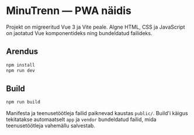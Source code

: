 # MinuTrenn — PWA näidis

Projekt on migreeritud Vue 3 ja Vite peale. Algne HTML, CSS ja JavaScript on jaotatud Vue komponentideks ning bundeldatud failideks.

## Arendus
```bash
npm install
npm run dev
```

## Build
```bash
npm run build
```

Manifesta ja teenusetöötleja failid paiknevad kaustas `public/`. Build'i käigus tekitatakse automaatselt `app` ja `vendor` bundeldatud failid, mida teenusetöötleja vahemällu salvestab.
